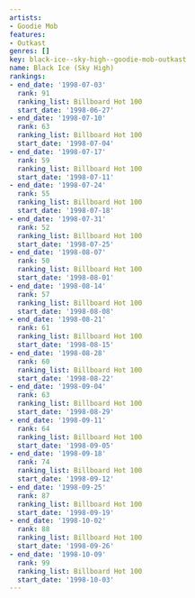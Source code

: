 ```yaml
---
artists:
- Goodie Mob
features:
- Outkast
genres: []
key: black-ice--sky-high--goodie-mob-outkast
name: Black Ice (Sky High)
rankings:
- end_date: '1998-07-03'
  rank: 91
  ranking_list: Billboard Hot 100
  start_date: '1998-06-27'
- end_date: '1998-07-10'
  rank: 63
  ranking_list: Billboard Hot 100
  start_date: '1998-07-04'
- end_date: '1998-07-17'
  rank: 59
  ranking_list: Billboard Hot 100
  start_date: '1998-07-11'
- end_date: '1998-07-24'
  rank: 55
  ranking_list: Billboard Hot 100
  start_date: '1998-07-18'
- end_date: '1998-07-31'
  rank: 52
  ranking_list: Billboard Hot 100
  start_date: '1998-07-25'
- end_date: '1998-08-07'
  rank: 50
  ranking_list: Billboard Hot 100
  start_date: '1998-08-01'
- end_date: '1998-08-14'
  rank: 57
  ranking_list: Billboard Hot 100
  start_date: '1998-08-08'
- end_date: '1998-08-21'
  rank: 61
  ranking_list: Billboard Hot 100
  start_date: '1998-08-15'
- end_date: '1998-08-28'
  rank: 60
  ranking_list: Billboard Hot 100
  start_date: '1998-08-22'
- end_date: '1998-09-04'
  rank: 63
  ranking_list: Billboard Hot 100
  start_date: '1998-08-29'
- end_date: '1998-09-11'
  rank: 64
  ranking_list: Billboard Hot 100
  start_date: '1998-09-05'
- end_date: '1998-09-18'
  rank: 74
  ranking_list: Billboard Hot 100
  start_date: '1998-09-12'
- end_date: '1998-09-25'
  rank: 87
  ranking_list: Billboard Hot 100
  start_date: '1998-09-19'
- end_date: '1998-10-02'
  rank: 88
  ranking_list: Billboard Hot 100
  start_date: '1998-09-26'
- end_date: '1998-10-09'
  rank: 99
  ranking_list: Billboard Hot 100
  start_date: '1998-10-03'
---
```


